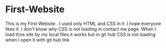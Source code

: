 # First-Website
This is my First Website . I used only HTML and CSS in it .I hope everyone likes it. 
I don't know why CSS is not loading in contact me page. When I load thos site by my local files it works but in git hub CSS is not loading when I open it with git hub link
